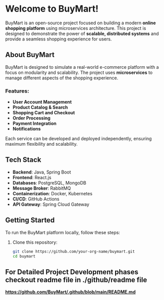 # Welcome to BuyMart!

BuyMart is an open-source project focused on building a modern **online shopping platform** using microservices architecture. This project is designed to demonstrate the power of **scalable, distributed systems** and provide a seamless shopping experience for users.

## About BuyMart

BuyMart is designed to simulate a real-world e-commerce platform with a focus on modularity and scalability. The project uses **microservices** to manage different aspects of the shopping experience.

### Features:
- **User Account Management**
- **Product Catalog & Search**
- **Shopping Cart and Checkout**
- **Order Processing**
- **Payment Integration**
- **Notifications**

Each service can be developed and deployed independently, ensuring maximum flexibility and scalability.

## Tech Stack

- **Backend**: Java, Spring Boot
- **Frontend**: React.js
- **Databases**: PostgreSQL, MongoDB
- **Message Broker**: RabbitMQ
- **Containerization**: Docker, Kubernetes
- **CI/CD**: GitHub Actions
- **API Gateway**: Spring Cloud Gateway

## Getting Started

To run the BuyMart platform locally, follow these steps:

1. Clone this repository:
   ```bash
   git clone https://github.com/your-org-name/buymart.git
   cd buymart
   ```
## For Detailed Project Development phases checkout readme file in ./github/readme file
**https://github.com/BuyMart/.github/blob/main/README.md**
